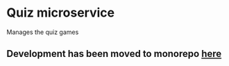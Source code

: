 # Quiz microservice

Manages the quiz games

## Development has been moved to monorepo [here](https://github.com/allegro-quiz/allegro-quiz-app)
